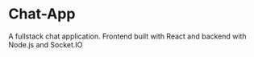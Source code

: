 # Chat-App
 A fullstack chat application. Frontend built with React and backend with Node.js and Socket.IO
